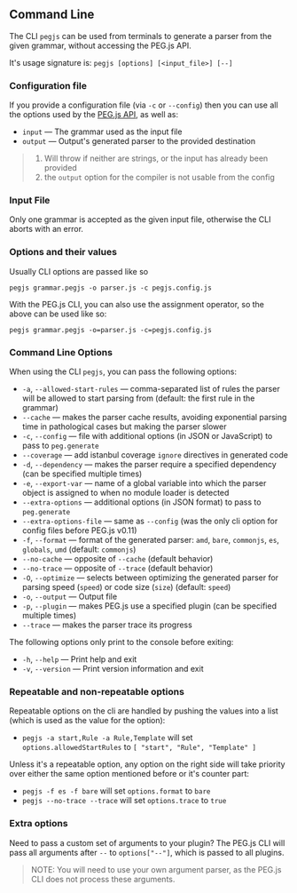 ## Command Line

The CLI `pegjs` can be used from terminals to generate a parser from the given grammar, without accessing the PEG.js API.

It's usage signature is: `pegjs [options] [<input_file>] [--]`

### Configuration file

If you provide a configuration file (via `-c` or `--config`) then you can use all the options used by the [PEG.js API](./javascript-api.md), as well as:

* `input` — The grammar used as the input file
* `output` — Output's generated parser to the provided destination

> 1. Will throw if neither are strings, or the input has already been provided
> 2. the `output` option for the compiler is not usable from the config

### Input File

Only one grammar is accepted as the given input file, otherwise the CLI aborts with an error.

### Options and their values

Usually CLI options are passed like so

    pegjs grammar.pegjs -o parser.js -c pegjs.config.js

With the PEG.js CLI, you can also use the assignment operator, so the above can be used like so:

    pegjs grammar.pegjs -o=parser.js -c=pegjs.config.js

### Command Line Options

When using the CLI `pegjs`, you can pass the following options:

* `-a`, `--allowed-start-rules` — comma-separated list of rules the parser will be allowed to start parsing from (default: the first rule in the grammar)
* `--cache` — makes the parser cache results, avoiding exponential parsing time in pathological cases but making the parser slower
* `-c`, `--config` — file with additional options (in JSON or JavaScript) to pass to `peg.generate`
* `--coverage` — add istanbul coverage `ignore` directives in generated code
* `-d`, `--dependency` — makes the parser require a specified dependency (can be specified multiple times)
* `-e`, `--export-var` — name of a global variable into which the parser object is assigned to when no module loader is detected
* `--extra-options` — additional options (in JSON format) to pass to `peg.generate`
* `--extra-options-file` — same as `--config` (was the only cli option for config files before PEG.js v0.11)
* `-f`, `--format` — format of the generated parser: `amd`, `bare`, `commonjs`, `es`, `globals`, `umd` (default: `commonjs`)
* `--no-cache` — opposite of `--cache` (default behavior)
* `--no-trace` — opposite of `--trace` (default behavior)
* `-O`, `--optimize` — selects between optimizing the generated parser for parsing speed (`speed`) or code size (`size`) (default: `speed`)
* `-o`, `--output` — Output file
* `-p`, `--plugin` — makes PEG.js use a specified plugin (can be specified multiple times)
* `--trace` — makes the parser trace its progress

The following options only print to the console before exiting:

* `-h`, `--help` — Print help and exit
* `-v`, `--version` — Print version information and exit

### Repeatable and non-repeatable options

Repeatable options on the cli are handled by pushing the values into a list (which is used as the value for the option):

- `pegjs -a start,Rule -a Rule,Template` will set `options.allowedStartRules` to `[ "start", "Rule", "Template" ]`

Unless it's a repeatable option, any option on the right side will take priority over either the same option mentioned before or it's counter part:

- `pegjs -f es -f bare` will set `options.format` to `bare`
- `pegjs --no-trace --trace` will set `options.trace` to `true`

### Extra options

Need to pass a custom set of arguments to your plugin? The PEG.js CLI will pass all arguments after `--` to `options["--"]`, which is passed to all plugins.

> NOTE: You will need to use your own argument parser, as the PEG.js CLI does not process these arguments.
